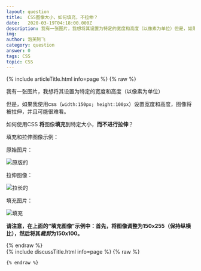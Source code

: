 ```yaml
---
layout: question
title:  CSS图像大小，如何填充，不拉伸？
date:   2020-03-19T04:18:00.000Z
description: 我有一张图片，我想将其设置为特定的宽度和高度（以像素为单位）但是，如果我使用css（width 150px; height 100px）设置宽度和高度...
img: 
author: 泡芙阿飞
category: question
answer: 0
tags: CSS
topic: CSS
---
```

<div class="article-root">
  <div class="article">
    {% include articleTitle.html info=page %}
    {% raw %}
    <div class="article-content"><p><font style="vertical-align: inherit;"><font style="vertical-align: inherit;">我有一张图片，我想将其设置为特定的宽度和高度（以像素为单位）</font></font></p>

<p><font style="vertical-align: inherit;"><font style="vertical-align: inherit;">但是，如果我使用css（</font></font><code>width:150px; height:100px</code><font style="vertical-align: inherit;"><font style="vertical-align: inherit;">）</font><font style="vertical-align: inherit;">设置宽度和高度</font><font style="vertical-align: inherit;">，图像将被拉伸，并且可能很难看。</font></font></p>

<p><font style="vertical-align: inherit;"><font style="vertical-align: inherit;">如何</font><font style="vertical-align: inherit;">使用CSS </font></font><strong><font style="vertical-align: inherit;"><font style="vertical-align: inherit;">将</font></font></strong><font style="vertical-align: inherit;"><font style="vertical-align: inherit;">图像</font><strong><font style="vertical-align: inherit;">填充</font></strong><font style="vertical-align: inherit;">到特定大小，</font></font><strong><font style="vertical-align: inherit;"><font style="vertical-align: inherit;">而不进行拉伸</font></font></strong><font style="vertical-align: inherit;"><font style="vertical-align: inherit;">？</font></font></p>

<p><font style="vertical-align: inherit;"><font style="vertical-align: inherit;">填充和拉伸图像示例：</font></font></p>

<p><font style="vertical-align: inherit;"><font style="vertical-align: inherit;">原始图片：</font></font></p>

<p><img src="https://www.samyoc.com//uploads/users/23113/images/thumbnails/1584591353399.jpg" data-src="https://www.samyoc.com//uploads/users/23113/images/1584591353399.jpg" alt="原版的"></p>

<p><font style="vertical-align: inherit;"><font style="vertical-align: inherit;">拉伸图像：</font></font></p>

<p><img src="https://www.samyoc.com//uploads/users/23113/images/thumbnails/1584591353402.jpg" data-src="https://www.samyoc.com//uploads/users/23113/images/1584591353402.jpg" alt="拉长的"></p>

<p><font style="vertical-align: inherit;"><font style="vertical-align: inherit;">填充图片：</font></font></p>

<p><img src="https://www.samyoc.com//uploads/users/23113/images/thumbnails/1584591353403.jpg" data-src="https://www.samyoc.com//uploads/users/23113/images/1584591353403.jpg" alt="填充"></p>

<p><strong><font style="vertical-align: inherit;"><font style="vertical-align: inherit;">请注意，在上面的“填充图像”示例中：首先，将图像调整为150x255（保持纵横比），然后将其</font></font><em><font style="vertical-align: inherit;"><font style="vertical-align: inherit;">裁剪</font></font></em><font style="vertical-align: inherit;"><font style="vertical-align: inherit;">为150x100。</font></font></strong></p></div>
    {% endraw %}
  </div>

  <div class="discuss-wrapper">
    {% include discussTitle.html info=page %}
    {% raw %}
    
    {% endraw %}
  </div>
<div>
